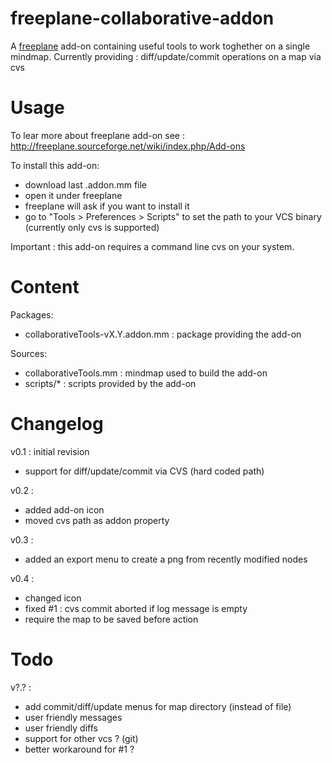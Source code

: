 freeplane-collaborative-addon
=============================

A [freeplane](http://freeplane.sourceforge.net/) add-on containing useful tools to work toghether on a single mindmap.
Currently providing : diff/update/commit operations on a map via cvs


Usage
=============================

To lear more about freeplane add-on see : http://freeplane.sourceforge.net/wiki/index.php/Add-ons

To install this add-on:
* download last .addon.mm file
* open it under freeplane
* freeplane will ask if you want to install it
* go to "Tools > Preferences > Scripts" to set the path to your VCS binary (currently only cvs is supported)

Important : this add-on requires a command line cvs on your system.

Content
=============================

Packages:
- collaborativeTools-vX.Y.addon.mm : package providing the add-on

Sources:
- collaborativeTools.mm : mindmap used to build the add-on
- scripts/* : scripts provided by the add-on


Changelog
=============================

v0.1 : initial revision
* support for diff/update/commit via CVS (hard coded path)

v0.2 :
- added add-on icon
- moved cvs path as addon property

v0.3 :
- added an export menu to create a png from recently modified nodes

v0.4 :
- changed icon
- fixed #1 : cvs commit aborted if log message is empty
- require the map to be saved before action

Todo
=============================



v?.? :
- add commit/diff/update menus for map directory (instead of file)
- user friendly messages
- user friendly diffs
- support for other vcs ? (git)
- better workaround for #1 ?
